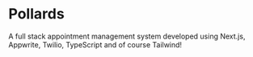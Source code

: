 # Pollards

A full stack appointment management system developed using Next.js, Appwrite, Twilio, TypeScript and of course Tailwind!
